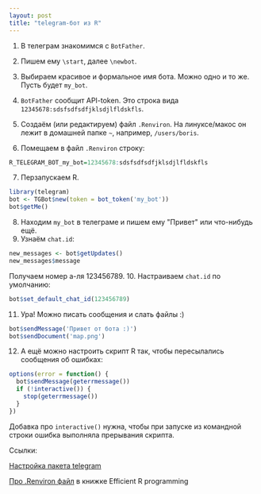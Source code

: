 ```yaml
---
layout: post
title: "telegram-бот из R"
---
```


1. В телеграм знакомимся с `BotFather`.

2. Пишем ему `\start`, далее `\newbot`.

3. Выбираем красивое и формальное имя бота. Можно одно и то же. Пусть будет `my_bot`.

4. `BotFather` сообщит API-token. Это строка вида `12345678:sdsfsdfsdfjklsdjlfldskfls`.

5. Создаём (или редактируем) файл `.Renviron`. На линуксе/макос он лежит в домашней папке `~`, например, `/users/boris`.

6. Помещаем в файл `.Renviron` строку:

```r
R_TELEGRAM_BOT_my_bot=12345678:sdsfsdfsdfjklsdjlfldskfls
```
7. Перзапускаем R.

```r
library(telegram)
bot <- TGBot$new(token = bot_token('my_bot'))
bot$getMe()
```
8. Находим `my_bot` в телеграме и пишем ему "Привет" или что-нибудь ещё.
9. Узнаём `chat.id`:
```r
new_messages <- bot$getUpdates()
new_messages$message
```

Получаем номер а-ля 123456789.
10. Настраиваем `chat.id` по умолчанию:
```r
bot$set_default_chat_id(123456789)
```
11. Ура! Можно писать сообщения и слать файлы :)
```r
bot$sendMessage('Привет от бота :)')
bot$sendDocument('map.png')
```
12. А ещё можно настроить скрипт R так, чтобы пересылались сообщения об ошибках:
```r
options(error = function() {
  bot$sendMessage(geterrmessage())
  if (!interactive()) {
    stop(geterrmessage())
  }
})
```

Добавка про `interactive()` нужна, чтобы при запуске из командной строки ошибка выполняла прерывания скрипта.

Ссылки:

[Настройка пакета telegram](https://github.com/lbraglia/telegram)

[Про .Renviron файл](https://csgillespie.github.io/efficientR/3-3-r-startup.html#renviron) в книжке Efficient R programming
